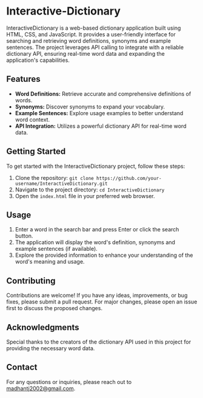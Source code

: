 # Interactive-Dictionary

InteractiveDictionary is a web-based dictionary application built using HTML, CSS, and JavaScript. It provides a user-friendly interface for searching and retrieving word definitions, synonyms and example sentences. The project leverages API calling to integrate with a reliable dictionary API, ensuring real-time word data and expanding the application's capabilities.

## Features

- **Word Definitions:** Retrieve accurate and comprehensive definitions of words.
- **Synonyms:** Discover synonyms to expand your vocabulary.
- **Example Sentences:** Explore usage examples to better understand word context.
- **API Integration:** Utilizes a powerful dictionary API for real-time word data.

## Getting Started

To get started with the InteractiveDictionary project, follow these steps:

1. Clone the repository: `git clone https://github.com/your-username/InteractiveDictionary.git`
2. Navigate to the project directory: `cd InteractiveDictionary`
3. Open the `index.html` file in your preferred web browser.

## Usage

1. Enter a word in the search bar and press Enter or click the search button.
2. The application will display the word's definition, synonyms and example sentences (if available).
3. Explore the provided information to enhance your understanding of the word's meaning and usage.

## Contributing

Contributions are welcome! If you have any ideas, improvements, or bug fixes, please submit a pull request. For major changes, please open an issue first to discuss the proposed changes.

## Acknowledgments

Special thanks to the creators of the dictionary API used in this project for providing the necessary word data.

## Contact

For any questions or inquiries, please reach out to [madhantj2002@gmail.com](mailto:madhantj2002@gmail.com).

